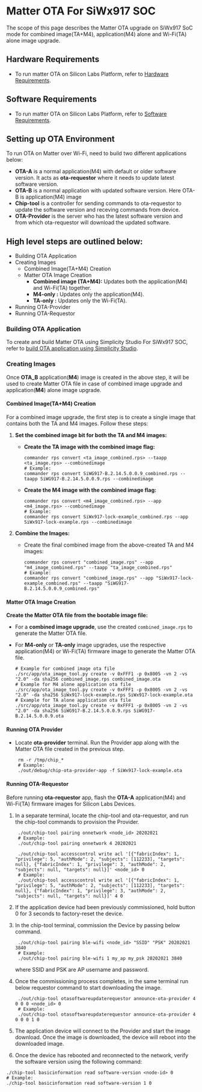 # Matter OTA For SiWx917 SOC

The scope of this page describes the Matter OTA upgrade on SiWx917 SoC mode for combined image(TA+M4), application(M4) alone and Wi-Fi(TA) alone image upgrade.

## Hardware Requirements

- To run matter OTA on Silicon Labs Platform, refer to [Hardware Requirements](/matter/{build-docspace-version}/matter-prerequisites/hardware-requirements).

## Software Requirements

- To run matter OTA on Silicon Labs Platform, refer to [Software Requirements](/matter/{build-docspace-version}/matter-prerequisites/software-requirements).

## Setting up OTA Environment

To run OTA on Matter over Wi-Fi, need to build two different applications below:

- **OTA-A** is a normal application(M4) with default or older software version. It acts as **ota-requestor** where it needs to update latest software version.
- **OTA-B** is a normal application with updated software version. Here OTA-B is application(M4) image
- **Chip-tool** is a controller for sending commands to ota-requestor to update the software version and receving commands from device.
- **OTA-Provider** is the server who has the latest software version and from which ota-requestor will download the updated software.

## High level steps are outlined below:

- Building OTA Application
- Creating Images
  - Combined Image(TA+M4) Creation
  - Matter OTA Image Creation
    - **Combined image (TA+M4):** Updates both the application(M4) and Wi-Fi(TA)  together.
    - **M4-only :** Updates only the application(M4).
    - **TA-only :** Updates only the Wi-Fi(TA).
- Running OTA-Provider
- Running OTA-Requestor

### Building OTA Application

To create and build Matter OTA using Simplicity Studio For SiWx917 SOC, refer to [build OTA application using Simplicity Studio](./05-build-ota-application-using-studio.md).

### Creating Images

Once **OTA_B** application(**M4**) image is created in the above step, it will be used to create Matter OTA file in case of combined image upgrade and application(**M4**) alone image upgrade.

#### Combined Image(TA+M4) Creation

For a combined image upgrade, the first step is to create a single image that contains both the TA and M4 images. Follow these steps:

1. **Set the combined image bit for both the TA and M4 images:**

   - **Create the TA image with the combined image flag:**
     ```shell
     commander rps convert <ta_image_combined.rps> --taapp <ta_image.rps> --combinedimage
     # Example:
     commander rps convert SiWG917-B.2.14.5.0.0.9_combined.rps --taapp SiWG917-B.2.14.5.0.0.9.rps --combinedimage
     ```

   - **Create the M4 image with the combined image flag:**
     ```shell
     commander rps convert <m4_image_combined.rps> --app <m4_image.rps> --combinedimage
     # Example:
     commander rps convert SiWx917-lock-example_combined.rps --app SiWx917-lock-example.rps --combinedimage
     ```

2. **Combine the Images:**

   - Create the final combined image from the above-created TA and M4 images:
     ```shell
     commander rps convert "combined_image.rps" --app "m4_image_combined.rps" --taapp "ta_image_combined.rps"
     # Example:
     commander rps convert "combined_image.rps" --app "SiWx917-lock-example_combined.rps" --taapp "SiWG917-B.2.14.5.0.0.9_combined.rps"
     ```
#### Matter OTA Image Creation

**Create the Matter OTA file from the bootable image file:**

   - For a **combined image upgrade**, use the created `combined_image.rps` to generate the Matter OTA file.
   - For **M4-only** or **TA-only** image upgrades, use the respective application(M4) or Wi-Fi(TA) firmware image to generate the Matter OTA file.

     ```shell
     # Example for combined image ota file
     ./src/app/ota_image_tool.py create -v 0xFFF1 -p 0x8005 -vn 2 -vs "2.0" -da sha256 combined_image.rps combined_image.ota
     # Example for M4 alone application ota file
     ./src/app/ota_image_tool.py create -v 0xFFF1 -p 0x8005 -vn 2 -vs "2.0" -da sha256 SiWx917-lock-example.rps SiWx917-lock-example.ota
     # Example for TA alone application ota file
     ./src/app/ota_image_tool.py create -v 0xFFF1 -p 0x8005 -vn 2 -vs "2.0" -da sha256 SiWG917-B.2.14.5.0.0.9.rps SiWG917-B.2.14.5.0.0.9.ota
        ```

#### Running OTA Provider

- Locate **ota-provider** terminal. Run the Provider app along with the Matter OTA file created in the previous step.

    ```shell
     rm -r /tmp/chip_*
     # Example:
     ./out/debug/chip-ota-provider-app -f SiWx917-lock-example.ota
    ```

#### Running OTA-Requestor
  Before running **ota-requestor** app, flash the **OTA-A** application(M4) and Wi-Fi(TA) firmware images for Silicon Labs Devices.

1. In a separate terminal, locate the chip-tool and ota-requestor, and run the chip-tool commands to provision the Provider.

    ```shell
     ./out/chip-tool pairing onnetwork <node_id> 20202021
     # Example:
     ./out/chip-tool pairing onnetwork 4 20202021

     ./out/chip-tool accesscontrol write acl '[{"fabricIndex": 1, "privilege": 5, "authMode": 2, "subjects": [112233], "targets": null}, {"fabricIndex": 1, "privilege": 3, "authMode": 2, "subjects": null, "targets": null}]' <node_id> 0
     # Example:
     ./out/chip-tool accesscontrol write acl '[{"fabricIndex": 1, "privilege": 5, "authMode": 2, "subjects": [112233], "targets": null}, {"fabricIndex": 1, "privilege": 3, "authMode": 2, "subjects": null, "targets": null}]' 4 0
    ```

2. If the application device had been previously commissioned, hold button 0 for 3 seconds to factory-reset the device.

3. In the chip-tool terminal, commission the Device by passing below command.

    ```shell
     ./out/chip-tool pairing ble-wifi <node_id> "SSID" "PSK" 20202021 3840
     # Example:
     ./out/chip-tool pairing ble-wifi 1 my_ap my_psk 20202021 3840   
    ```

    where SSID and PSK are AP username and password.

4. Once the commissioning process completes, in the same terminal run below requestor command to start downloading the image.

    ```shell
     ./out/chip-tool otasoftwareupdaterequestor announce-ota-provider 4 0 0 0 <node_id> 0
     # Example:
     ./out/chip-tool otasoftwareupdaterequestor announce-ota-provider 4 0 0 0 1 0
    ```

5. The application device will connect to the Provider and start the image download. Once the image is downloaded, the device will reboot into the downloaded image.

6. Once the device has rebooted and reconnected to the network, verify the software version using the following command:

```shell
./chip-tool basicinformation read software-version <node-id> 0
# Example:
./chip-tool basicinformation read software-version 1 0
```